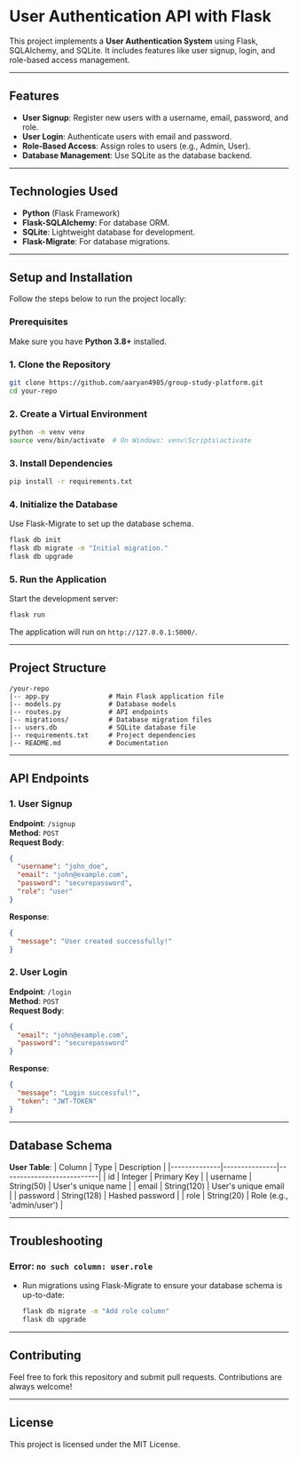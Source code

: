 # User Authentication API with Flask

This project implements a **User Authentication System** using Flask, SQLAlchemy, and SQLite. It includes features like user signup, login, and role-based access management.

---

## Features
- **User Signup**: Register new users with a username, email, password, and role.
- **User Login**: Authenticate users with email and password.
- **Role-Based Access**: Assign roles to users (e.g., Admin, User).
- **Database Management**: Use SQLite as the database backend.

---

## Technologies Used
- **Python** (Flask Framework)
- **Flask-SQLAlchemy**: For database ORM.
- **SQLite**: Lightweight database for development.
- **Flask-Migrate**: For database migrations.

---

## Setup and Installation
Follow the steps below to run the project locally:

### Prerequisites
Make sure you have **Python 3.8+** installed.

### 1. Clone the Repository
```bash
git clone https://github.com/aaryan4985/group-study-platform.git
cd your-repo
```

### 2. Create a Virtual Environment
```bash
python -m venv venv
source venv/bin/activate  # On Windows: venv\Scripts\activate
```

### 3. Install Dependencies
```bash
pip install -r requirements.txt
```

### 4. Initialize the Database
Use Flask-Migrate to set up the database schema.

```bash
flask db init
flask db migrate -m "Initial migration."
flask db upgrade
```

### 5. Run the Application
Start the development server:
```bash
flask run
```
The application will run on `http://127.0.0.1:5000/`.

---

## Project Structure
```
/your-repo
|-- app.py               # Main Flask application file
|-- models.py            # Database models
|-- routes.py            # API endpoints
|-- migrations/          # Database migration files
|-- users.db             # SQLite database file
|-- requirements.txt     # Project dependencies
|-- README.md            # Documentation
```

---

## API Endpoints

### 1. User Signup
**Endpoint**: `/signup`  
**Method**: `POST`  
**Request Body**:
```json
{
  "username": "john_doe",
  "email": "john@example.com",
  "password": "securepassword",
  "role": "user"
}
```
**Response**:
```json
{
  "message": "User created successfully!"
}
```

### 2. User Login
**Endpoint**: `/login`  
**Method**: `POST`  
**Request Body**:
```json
{
  "email": "john@example.com",
  "password": "securepassword"
}
```
**Response**:
```json
{
  "message": "Login successful!",
  "token": "JWT-TOKEN"
}
```

---

## Database Schema
**User Table**:
| Column       | Type          | Description               |
|--------------|---------------|---------------------------|
| id           | Integer       | Primary Key               |
| username     | String(50)    | User's unique name        |
| email        | String(120)   | User's unique email       |
| password     | String(128)   | Hashed password           |
| role         | String(20)    | Role (e.g., 'admin/user') |

---

## Troubleshooting
### Error: `no such column: user.role`
- Run migrations using Flask-Migrate to ensure your database schema is up-to-date:
  ```bash
  flask db migrate -m "Add role column"
  flask db upgrade
  ```

---

## Contributing
Feel free to fork this repository and submit pull requests. Contributions are always welcome!

---

## License
This project is licensed under the MIT License.
